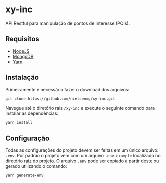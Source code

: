 # xy-inc
API Restful para manipulação de pontos de interesse (POIs).

## Requisitos

- [NodeJS](https://nodejs.org/en/download/)
- [MongoDB](https://www.mongodb.org/downloads)
- [Yarn](https://yarnpkg.com/lang/en/docs/install/)

## Instalação

Primeiramente é necessário fazer o download dos arquivos:

```bash
git clone https://github.com/nielsenmg/xy-inc.git
```

Navegue até o diretório raiz `/xy-inc` e execute o seguinte comando para instalar as dependências:

```bash
yarn install
```

## Configuração
Todas as configurações do projeto devem ser feitas em um único arquivo: `.env`.
 Por padrão o projeto vem com um arquivo `.env.example` localizado no diretório raiz do projeto.
O arquivo `.env` pode ser copiado à partir deste ou gerado utilizando o comando:
```bash
yarn generate-env
```






